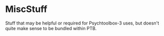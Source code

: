 # MiscStuff
Stuff that may be helpful or required for Psychtoolbox-3 uses, but doesn't quite make sense to be bundled within PTB.
